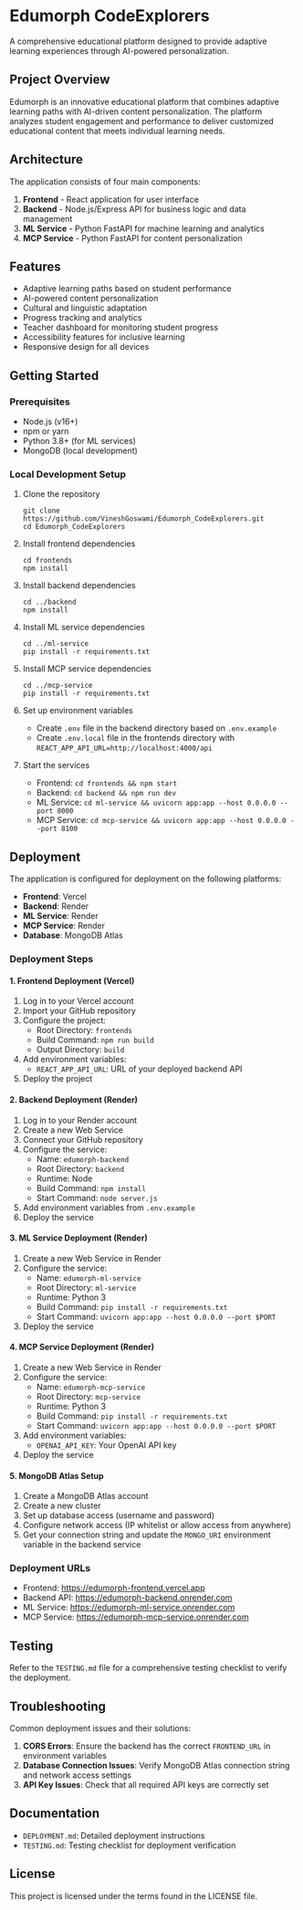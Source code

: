 # Edumorph CodeExplorers

A comprehensive educational platform designed to provide adaptive learning experiences through AI-powered personalization.

## Project Overview

Edumorph is an innovative educational platform that combines adaptive learning paths with AI-driven content personalization. The platform analyzes student engagement and performance to deliver customized educational content that meets individual learning needs.

## Architecture

The application consists of four main components:

1. **Frontend** - React application for user interface
2. **Backend** - Node.js/Express API for business logic and data management
3. **ML Service** - Python FastAPI for machine learning and analytics
4. **MCP Service** - Python FastAPI for content personalization

## Features

- Adaptive learning paths based on student performance
- AI-powered content personalization
- Cultural and linguistic adaptation
- Progress tracking and analytics
- Teacher dashboard for monitoring student progress
- Accessibility features for inclusive learning
- Responsive design for all devices

## Getting Started

### Prerequisites

- Node.js (v16+)
- npm or yarn
- Python 3.8+ (for ML services)
- MongoDB (local development)

### Local Development Setup

1. Clone the repository
   ```
   git clone https://github.com/VineshGoswami/Edumorph_CodeExplorers.git
   cd Edumorph_CodeExplorers
   ```

2. Install frontend dependencies
   ```
   cd frontends
   npm install
   ```

3. Install backend dependencies
   ```
   cd ../backend
   npm install
   ```

4. Install ML service dependencies
   ```
   cd ../ml-service
   pip install -r requirements.txt
   ```

5. Install MCP service dependencies
   ```
   cd ../mcp-service
   pip install -r requirements.txt
   ```

6. Set up environment variables
   - Create `.env` file in the backend directory based on `.env.example`
   - Create `.env.local` file in the frontends directory with `REACT_APP_API_URL=http://localhost:4000/api`

7. Start the services
   - Frontend: `cd frontends && npm start`
   - Backend: `cd backend && npm run dev`
   - ML Service: `cd ml-service && uvicorn app:app --host 0.0.0.0 --port 8000`
   - MCP Service: `cd mcp-service && uvicorn app:app --host 0.0.0.0 --port 8100`

## Deployment

The application is configured for deployment on the following platforms:

- **Frontend**: Vercel
- **Backend**: Render
- **ML Service**: Render
- **MCP Service**: Render
- **Database**: MongoDB Atlas

### Deployment Steps

#### 1. Frontend Deployment (Vercel)

1. Log in to your Vercel account
2. Import your GitHub repository
3. Configure the project:
   - Root Directory: `frontends`
   - Build Command: `npm run build`
   - Output Directory: `build`
4. Add environment variables:
   - `REACT_APP_API_URL`: URL of your deployed backend API
5. Deploy the project

#### 2. Backend Deployment (Render)

1. Log in to your Render account
2. Create a new Web Service
3. Connect your GitHub repository
4. Configure the service:
   - Name: `edumorph-backend`
   - Root Directory: `backend`
   - Runtime: Node
   - Build Command: `npm install`
   - Start Command: `node server.js`
5. Add environment variables from `.env.example`
6. Deploy the service

#### 3. ML Service Deployment (Render)

1. Create a new Web Service in Render
2. Configure the service:
   - Name: `edumorph-ml-service`
   - Root Directory: `ml-service`
   - Runtime: Python 3
   - Build Command: `pip install -r requirements.txt`
   - Start Command: `uvicorn app:app --host 0.0.0.0 --port $PORT`
3. Deploy the service

#### 4. MCP Service Deployment (Render)

1. Create a new Web Service in Render
2. Configure the service:
   - Name: `edumorph-mcp-service`
   - Root Directory: `mcp-service`
   - Runtime: Python 3
   - Build Command: `pip install -r requirements.txt`
   - Start Command: `uvicorn app:app --host 0.0.0.0 --port $PORT`
3. Add environment variables:
   - `OPENAI_API_KEY`: Your OpenAI API key
4. Deploy the service

#### 5. MongoDB Atlas Setup

1. Create a MongoDB Atlas account
2. Create a new cluster
3. Set up database access (username and password)
4. Configure network access (IP whitelist or allow access from anywhere)
5. Get your connection string and update the `MONGO_URI` environment variable in the backend service

### Deployment URLs

- Frontend: https://edumorph-frontend.vercel.app
- Backend API: https://edumorph-backend.onrender.com
- ML Service: https://edumorph-ml-service.onrender.com
- MCP Service: https://edumorph-mcp-service.onrender.com

## Testing

Refer to the `TESTING.md` file for a comprehensive testing checklist to verify the deployment.

## Troubleshooting

Common deployment issues and their solutions:

1. **CORS Errors**: Ensure the backend has the correct `FRONTEND_URL` in environment variables
2. **Database Connection Issues**: Verify MongoDB Atlas connection string and network access settings
3. **API Key Issues**: Check that all required API keys are correctly set

## Documentation

- `DEPLOYMENT.md`: Detailed deployment instructions
- `TESTING.md`: Testing checklist for deployment verification

## License

This project is licensed under the terms found in the LICENSE file.